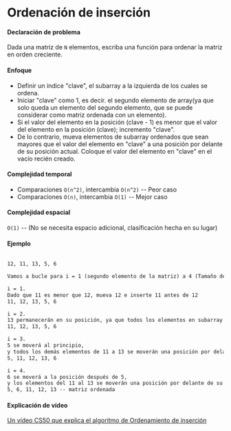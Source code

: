 # Ordenación de inserción

#### Declaración de problema

Dada una matriz de `N` elementos, escriba una función para ordenar la matriz en orden creciente.

#### Enfoque

- Definir un índice "clave", el subarray a la izquierda de los cuales se ordena.
- Iniciar "clave" como 1, es decir. el segundo elemento de array(ya que solo queda un elemento del segundo elemento, que se puede considerar como matriz ordenada con un elemento).
- Si el valor del elemento en la posición (clave - 1) es menor que el valor del elemento en la posición (clave); incremento "clave".
- De lo contrario, mueva elementos de subarray ordenados que sean mayores que el valor del elemento en "clave" a una posición por delante de su posición actual. Coloque el valor del elemento en "clave" en el vacío recién creado.

#### Complejidad temporal 

- Comparaciones `О(n^2)`, intercambia `О(n^2)` -- Peor caso
- Comparaciones `O(n)`, intercambia `O(1)` -- Mejor caso

#### Complejidad espacial

`O(1)` -- (No se necesita espacio adicional, clasificación hecha en su lugar)

#### Ejemplo

```markdown

12, 11, 13, 5, 6

Vamos a bucle para i = 1 (segundo elemento de la matriz) a 4 (Tamaño de la matriz de entrada)

i = 1.
Dado que 11 es menor que 12, mueva 12 e inserte 11 antes de 12
11, 12, 13, 5, 6

i = 2.
13 permanecerán en su posición, ya que todos los elementos en subarray ordenado son menores de 13
11, 12, 13, 5, 6

i = 3.
5 se moverá al principio,
y todos los demás elementos de 11 a 13 se moverán una posición por delante de su posición actual.
5, 11, 12, 13, 6

i = 4.
6 se moverá a la posición después de 5,
y los elementos del 11 al 13 se moverán una posición por delante de su posición actual.
5, 6, 11, 12, 13 -- matriz ordenada
```

#### Explicación de vídeo

[Un vídeo CS50 que explica el algoritmo de Ordenamiento de inserción](https://www.youtube.com/watch?v=DFG-XuyPYUQ)

